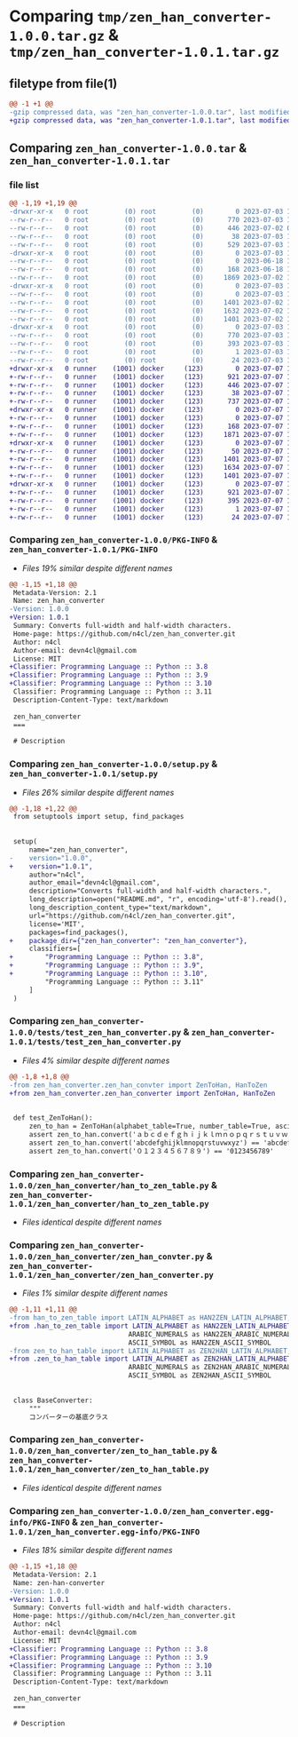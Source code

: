 # Comparing `tmp/zen_han_converter-1.0.0.tar.gz` & `tmp/zen_han_converter-1.0.1.tar.gz`

## filetype from file(1)

```diff
@@ -1 +1 @@
-gzip compressed data, was "zen_han_converter-1.0.0.tar", last modified: Mon Jul  3 13:17:41 2023, max compression
+gzip compressed data, was "zen_han_converter-1.0.1.tar", last modified: Fri Jul  7 15:50:52 2023, max compression
```

## Comparing `zen_han_converter-1.0.0.tar` & `zen_han_converter-1.0.1.tar`

### file list

```diff
@@ -1,19 +1,19 @@
-drwxr-xr-x   0 root         (0) root         (0)        0 2023-07-03 13:17:41.511515 zen_han_converter-1.0.0/
--rw-r--r--   0 root         (0) root         (0)      770 2023-07-03 13:17:41.510227 zen_han_converter-1.0.0/PKG-INFO
--rw-r--r--   0 root         (0) root         (0)      446 2023-07-02 04:22:16.000000 zen_han_converter-1.0.0/README.md
--rw-r--r--   0 root         (0) root         (0)       38 2023-07-03 13:17:41.512106 zen_han_converter-1.0.0/setup.cfg
--rw-r--r--   0 root         (0) root         (0)      529 2023-07-03 13:09:09.000000 zen_han_converter-1.0.0/setup.py
-drwxr-xr-x   0 root         (0) root         (0)        0 2023-07-03 13:17:41.476081 zen_han_converter-1.0.0/tests/
--rw-r--r--   0 root         (0) root         (0)        0 2023-06-18 16:22:01.000000 zen_han_converter-1.0.0/tests/__init__.py
--rw-r--r--   0 root         (0) root         (0)      168 2023-06-18 16:22:01.000000 zen_han_converter-1.0.0/tests/conftest.py
--rw-r--r--   0 root         (0) root         (0)     1869 2023-07-02 13:07:35.000000 zen_han_converter-1.0.0/tests/test_zen_han_converter.py
-drwxr-xr-x   0 root         (0) root         (0)        0 2023-07-03 13:17:41.489533 zen_han_converter-1.0.0/zen_han_converter/
--rw-r--r--   0 root         (0) root         (0)        0 2023-07-03 13:11:53.000000 zen_han_converter-1.0.0/zen_han_converter/__init__.py
--rw-r--r--   0 root         (0) root         (0)     1401 2023-07-02 13:07:35.000000 zen_han_converter-1.0.0/zen_han_converter/han_to_zen_table.py
--rw-r--r--   0 root         (0) root         (0)     1632 2023-07-02 13:07:35.000000 zen_han_converter-1.0.0/zen_han_converter/zen_han_convter.py
--rw-r--r--   0 root         (0) root         (0)     1401 2023-07-02 13:07:35.000000 zen_han_converter-1.0.0/zen_han_converter/zen_to_han_table.py
-drwxr-xr-x   0 root         (0) root         (0)        0 2023-07-03 13:17:41.506415 zen_han_converter-1.0.0/zen_han_converter.egg-info/
--rw-r--r--   0 root         (0) root         (0)      770 2023-07-03 13:17:41.000000 zen_han_converter-1.0.0/zen_han_converter.egg-info/PKG-INFO
--rw-r--r--   0 root         (0) root         (0)      393 2023-07-03 13:17:41.000000 zen_han_converter-1.0.0/zen_han_converter.egg-info/SOURCES.txt
--rw-r--r--   0 root         (0) root         (0)        1 2023-07-03 13:17:41.000000 zen_han_converter-1.0.0/zen_han_converter.egg-info/dependency_links.txt
--rw-r--r--   0 root         (0) root         (0)       24 2023-07-03 13:17:41.000000 zen_han_converter-1.0.0/zen_han_converter.egg-info/top_level.txt
+drwxr-xr-x   0 runner    (1001) docker     (123)        0 2023-07-07 15:50:52.988296 zen_han_converter-1.0.1/
+-rw-r--r--   0 runner    (1001) docker     (123)      921 2023-07-07 15:50:52.988296 zen_han_converter-1.0.1/PKG-INFO
+-rw-r--r--   0 runner    (1001) docker     (123)      446 2023-07-07 15:50:40.000000 zen_han_converter-1.0.1/README.md
+-rw-r--r--   0 runner    (1001) docker     (123)       38 2023-07-07 15:50:52.988296 zen_han_converter-1.0.1/setup.cfg
+-rw-r--r--   0 runner    (1001) docker     (123)      737 2023-07-07 15:50:40.000000 zen_han_converter-1.0.1/setup.py
+drwxr-xr-x   0 runner    (1001) docker     (123)        0 2023-07-07 15:50:52.988296 zen_han_converter-1.0.1/tests/
+-rw-r--r--   0 runner    (1001) docker     (123)        0 2023-07-07 15:50:40.000000 zen_han_converter-1.0.1/tests/__init__.py
+-rw-r--r--   0 runner    (1001) docker     (123)      168 2023-07-07 15:50:40.000000 zen_han_converter-1.0.1/tests/conftest.py
+-rw-r--r--   0 runner    (1001) docker     (123)     1871 2023-07-07 15:50:40.000000 zen_han_converter-1.0.1/tests/test_zen_han_converter.py
+drwxr-xr-x   0 runner    (1001) docker     (123)        0 2023-07-07 15:50:52.988296 zen_han_converter-1.0.1/zen_han_converter/
+-rw-r--r--   0 runner    (1001) docker     (123)       50 2023-07-07 15:50:40.000000 zen_han_converter-1.0.1/zen_han_converter/__init__.py
+-rw-r--r--   0 runner    (1001) docker     (123)     1401 2023-07-07 15:50:40.000000 zen_han_converter-1.0.1/zen_han_converter/han_to_zen_table.py
+-rw-r--r--   0 runner    (1001) docker     (123)     1634 2023-07-07 15:50:40.000000 zen_han_converter-1.0.1/zen_han_converter/zen_han_converter.py
+-rw-r--r--   0 runner    (1001) docker     (123)     1401 2023-07-07 15:50:40.000000 zen_han_converter-1.0.1/zen_han_converter/zen_to_han_table.py
+drwxr-xr-x   0 runner    (1001) docker     (123)        0 2023-07-07 15:50:52.988296 zen_han_converter-1.0.1/zen_han_converter.egg-info/
+-rw-r--r--   0 runner    (1001) docker     (123)      921 2023-07-07 15:50:52.000000 zen_han_converter-1.0.1/zen_han_converter.egg-info/PKG-INFO
+-rw-r--r--   0 runner    (1001) docker     (123)      395 2023-07-07 15:50:52.000000 zen_han_converter-1.0.1/zen_han_converter.egg-info/SOURCES.txt
+-rw-r--r--   0 runner    (1001) docker     (123)        1 2023-07-07 15:50:52.000000 zen_han_converter-1.0.1/zen_han_converter.egg-info/dependency_links.txt
+-rw-r--r--   0 runner    (1001) docker     (123)       24 2023-07-07 15:50:52.000000 zen_han_converter-1.0.1/zen_han_converter.egg-info/top_level.txt
```

### Comparing `zen_han_converter-1.0.0/PKG-INFO` & `zen_han_converter-1.0.1/PKG-INFO`

 * *Files 19% similar despite different names*

```diff
@@ -1,15 +1,18 @@
 Metadata-Version: 2.1
 Name: zen_han_converter
-Version: 1.0.0
+Version: 1.0.1
 Summary: Converts full-width and half-width characters.
 Home-page: https://github.com/n4cl/zen_han_converter.git
 Author: n4cl
 Author-email: devn4cl@gmail.com
 License: MIT
+Classifier: Programming Language :: Python :: 3.8
+Classifier: Programming Language :: Python :: 3.9
+Classifier: Programming Language :: Python :: 3.10
 Classifier: Programming Language :: Python :: 3.11
 Description-Content-Type: text/markdown
 
 zen_han_converter
 ===
 
 # Description
```

### Comparing `zen_han_converter-1.0.0/setup.py` & `zen_han_converter-1.0.1/setup.py`

 * *Files 26% similar despite different names*

```diff
@@ -1,18 +1,22 @@
 from setuptools import setup, find_packages
 
 
 setup(
     name="zen_han_converter",
-    version="1.0.0",
+    version="1.0.1",
     author="n4cl",
     author_email="devn4cl@gmail.com",
     description="Converts full-width and half-width characters.",
     long_description=open("README.md", "r", encoding='utf-8').read(),
     long_description_content_type="text/markdown",
     url="https://github.com/n4cl/zen_han_converter.git",
     license='MIT',
     packages=find_packages(),
+    package_dir={"zen_han_converter": "zen_han_converter"},
     classifiers=[
+        "Programming Language :: Python :: 3.8",
+        "Programming Language :: Python :: 3.9",
+        "Programming Language :: Python :: 3.10",
         "Programming Language :: Python :: 3.11"
     ]
 )
```

### Comparing `zen_han_converter-1.0.0/tests/test_zen_han_converter.py` & `zen_han_converter-1.0.1/tests/test_zen_han_converter.py`

 * *Files 4% similar despite different names*

```diff
@@ -1,8 +1,8 @@
-from zen_han_converter.zen_han_convter import ZenToHan, HanToZen
+from zen_han_converter.zen_han_converter import ZenToHan, HanToZen
 
 
 def test_ZenToHan():
     zen_to_han = ZenToHan(alphabet_table=True, number_table=True, ascii_symbol_table=True)
     assert zen_to_han.convert('ａｂｃｄｅｆｇｈｉｊｋｌｍｎｏｐｑｒｓｔｕｖｗｘｙｚ') == 'abcdefghijklmnopqrstuvwxyz'
     assert zen_to_han.convert('abcdefghijklmnopqrstuvwxyz') == 'abcdefghijklmnopqrstuvwxyz'
     assert zen_to_han.convert('０１２３４５６７８９') == '0123456789'
```

### Comparing `zen_han_converter-1.0.0/zen_han_converter/han_to_zen_table.py` & `zen_han_converter-1.0.1/zen_han_converter/han_to_zen_table.py`

 * *Files identical despite different names*

### Comparing `zen_han_converter-1.0.0/zen_han_converter/zen_han_convter.py` & `zen_han_converter-1.0.1/zen_han_converter/zen_han_converter.py`

 * *Files 1% similar despite different names*

```diff
@@ -1,11 +1,11 @@
-from han_to_zen_table import LATIN_ALPHABET as HAN2ZEN_LATIN_ALPHABET, \
+from .han_to_zen_table import LATIN_ALPHABET as HAN2ZEN_LATIN_ALPHABET, \
                              ARABIC_NUMERALS as HAN2ZEN_ARABIC_NUMERALS, \
                              ASCII_SYMBOL as HAN2ZEN_ASCII_SYMBOL
-from zen_to_han_table import LATIN_ALPHABET as ZEN2HAN_LATIN_ALPHABET, \
+from .zen_to_han_table import LATIN_ALPHABET as ZEN2HAN_LATIN_ALPHABET, \
                              ARABIC_NUMERALS as ZEN2HAN_ARABIC_NUMERALS, \
                              ASCII_SYMBOL as ZEN2HAN_ASCII_SYMBOL
 
 
 class BaseConverter:
     """
     コンバーターの基底クラス
```

### Comparing `zen_han_converter-1.0.0/zen_han_converter/zen_to_han_table.py` & `zen_han_converter-1.0.1/zen_han_converter/zen_to_han_table.py`

 * *Files identical despite different names*

### Comparing `zen_han_converter-1.0.0/zen_han_converter.egg-info/PKG-INFO` & `zen_han_converter-1.0.1/zen_han_converter.egg-info/PKG-INFO`

 * *Files 18% similar despite different names*

```diff
@@ -1,15 +1,18 @@
 Metadata-Version: 2.1
 Name: zen-han-converter
-Version: 1.0.0
+Version: 1.0.1
 Summary: Converts full-width and half-width characters.
 Home-page: https://github.com/n4cl/zen_han_converter.git
 Author: n4cl
 Author-email: devn4cl@gmail.com
 License: MIT
+Classifier: Programming Language :: Python :: 3.8
+Classifier: Programming Language :: Python :: 3.9
+Classifier: Programming Language :: Python :: 3.10
 Classifier: Programming Language :: Python :: 3.11
 Description-Content-Type: text/markdown
 
 zen_han_converter
 ===
 
 # Description
```

